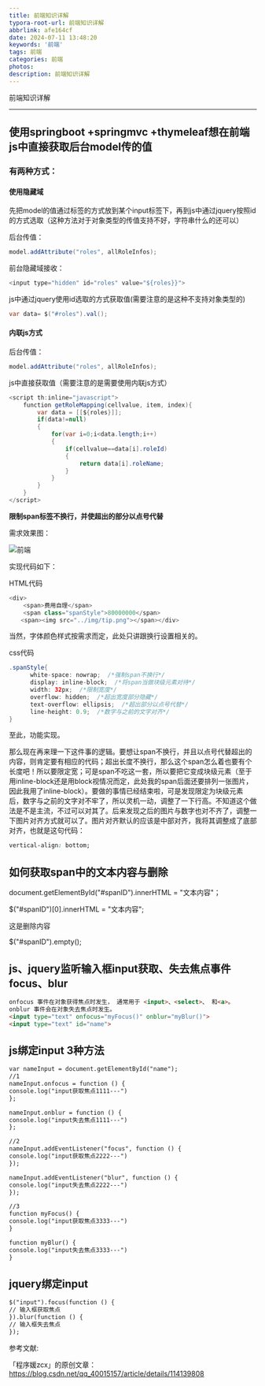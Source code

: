 ```yaml
---
title: 前端知识详解
typora-root-url: 前端知识详解
abbrlink: afe164cf
date: 2024-07-11 13:48:20
keywords: '前端'
tags: 前端
categories: 前端
photos:
description: 前端知识详解
---
```


前端知识详解

<!--more-->

------



## 使用springboot +springmvc +thymeleaf想在前端js中直接获取后台model传的值

### 有两种方式：

#### 使用隐藏域

先把model的值通过标签的方式放到某个input标签下，再到js中通过jquery按照id的方式选取（这种方法对于对象类型的传值支持不好，字符串什么的还可以）



后台传值：

```  java
model.addAttribute("roles", allRoleInfos);
```

前台隐藏域接收：

```  java
<input type="hidden" id="roles" value="${roles}}">
```

js中通过jquery使用id选取的方式获取值(需要注意的是这种不支持对象类型的)

``` java
var data= $("#roles").val();
```

#### 内联js方式

后台传值：

``` java
model.addAttribute("roles", allRoleInfos);
```

js中直接获取值（需要注意的是需要使用内联js方式）

``` java
<script th:inline="javascript">
    function getRoleMapping(cellvalue, item, index){
        var data = [[${roles}]];
        if(data!=null)
        {
            for(var i=0;i<data.length;i++)
            {
                if(cellvalue==data[i].roleId)
                {
                    return data[i].roleName;
                }
            }
        }
    }
</script>
```

**限制span标签不换行，并使超出的部分以点号代替**

需求效果图：

![前端](20240711135147.png)

实现代码如下：

HTML代码

```java 
<div>
    <span>费用自理</span>
    <span class="spanStyle">80000000</span>
　　<span><img src="../img/tip.png"></span></div>
```

当然，字体颜色样式按需求而定，此处只讲跟换行设置相关的。

css代码

```java 
.spanStyle{
      white-space: nowrap;  /*强制span不换行*/
      display: inline-block;  /*将span当做块级元素对待*/
      width: 32px;  /*限制宽度*/
      overflow: hidden;  /*超出宽度部分隐藏*/
      text-overflow: ellipsis;  /*超出部分以点号代替*/
      line-height: 0.9;  /*数字与之前的文字对齐*/
}
```

至此，功能实现。

那么现在再来理一下这件事的逻辑。要想让span不换行，并且以点号代替超出的内容，则肯定要有相应的代码；超出长度不换行，那么这个span怎么着也要有个长度吧！所以要限定宽；可是span不吃这一套，所以要把它变成块级元素（至于用inline-block还是用block视情况而定，此处我的span后面还要排列一张图片，因此我用了inline-block）。要做的事情已经结束啦，可是发现限定为块级元素后，数字与之前的文字对不牢了，所以灵机一动，调整了一下行高。不知道这个做法是不是主流，不过可以对其了。后来发现之后的图片与数字也对不齐了，调整一下图片对齐方式就可以了。图片对齐默认的应该是中部对齐，我将其调整成了底部对齐，也就是这句代码：

```css
vertical-align: bottom;
```

## 如何获取span中的文本内容与删除

document.getElementById("#spanID").innerHTML = "文本内容"；

$("#spanID")[0].innerHTML = "文本内容";

这是删除内容

$("#spanID").empty();

## js、jquery监听输入框input获取、失去焦点事件focus、blur

```markdown
onfocus 事件在对象获得焦点时发生， 通常用于 <input>、<select>、 和<a>。
onblur 事件会在对象失去焦点时发生。
<input type="text" onfocus="myFocus()" onblur="myBlur()">
<input type="text" id="name">
```

## js绑定input 3种方法

```markdown
var nameInput = document.getElementById("name");
//1
nameInput.onfocus = function () {
console.log("input获取焦点1111---")
};

nameInput.onblur = function () {
console.log("input失去焦点1111---")
};

//2
nameInput.addEventListener("focus", function () {
console.log("input获取焦点2222---")
});

nameInput.addEventListener("blur", function () {
console.log("input失去焦点2222---")
});

//3
function myFocus() {
console.log("input获取焦点3333---")
}

function myBlur() {
console.log("input失去焦点3333---")
}
```

## jquery绑定input

```markdown
$("input").focus(function () {
// 输入框获取焦点
}).blur(function () {
// 输入框失去焦点
});
```

参考文献:

「程序媛zcx」的原创文章：https://blog.csdn.net/qq_40015157/article/details/114139808